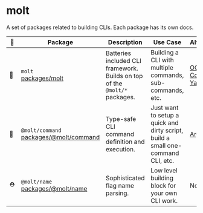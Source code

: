 # molt

A set of packages related to building CLIs. Each package has its own docs.

| 📛 | Package                                                                  | Description                                                                | Use Case                                                                         | Alternatives                                                                                                       |
| -- | ------------------------------------------------------------------------ | -------------------------------------------------------------------------- | -------------------------------------------------------------------------------- | ------------------------------------------------------------------------------------------------------------------ |
| 🌲 | `molt`</br> [packages/molt](./packages/molt/)                            | Batteries included CLI framework. Builds on top of the `@molt/*` packages. | Building a CLI with multiple commands, sub-commands, etc.                        | [OClif](https://oclif.io) [Commander](https://github.com/tj/commander.js/) [Yargs](https://github.com/yargs/yargs) |
| 🌱 | `@molt/command`</br> [packages/@molt/command](./packages/@molt/command/) | Type-safe CLI command definition and execution.                            | Just want to setup a quick and dirty script, build a small one-command CLI, etc. | [Arg](https://github.com/vercel/arg)                                                                               |
| ⛑  | `@molt/name`</br> [packages/@molt/name](./packages/@molt/name/)          | Sophisticated flag name parsing.                                           | Low level building block for your own CLI work.                                  | Nothing                                                                                                            |
